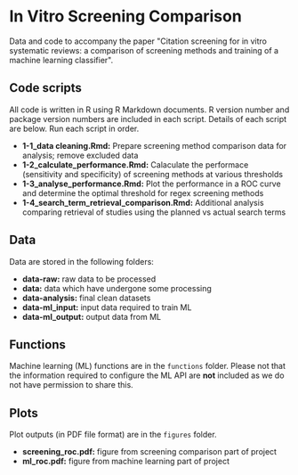 # In Vitro Screening Comparison

Data and code to accompany the paper "Citation screening for in vitro systematic reviews: a comparison of screening methods and training of a machine learning classifier".

## Code scripts

All code is written in R using R Markdown documents. R version number and package version numbers are included in each script. Details of each script are below. Run each script in order.

- **1-1_data cleaning.Rmd:** Prepare screening method comparison data for analysis; remove excluded data
- **1-2_calculate_performance.Rmd:** Calaculate the performace (sensitivity and specificity) of screening methods at various thresholds
- **1-3_analyse_performance.Rmd:** Plot the performance in a ROC curve and determine the optimal threshold for regex screening methods
- **1-4_search_term_retrieval_comparison.Rmd:** Additional analysis comparing retrieval of studies using the planned vs actual search terms

## Data

Data are stored in the following folders:

- **data-raw:** raw data to be processed
- **data:** data which have undergone some processing
- **data-analysis:** final clean datasets
- **data-ml_input:** input data required to train ML
- **data-ml_output:** output data from ML

## Functions

Machine learning (ML) functions are in the `functions` folder. Please not that the information required to configure the ML API are **not** included as we do not have permission to share this.

## Plots

Plot outputs (in PDF file format) are in the `figures` folder.

- **screening_roc.pdf:** figure from screening comparison part of project
- **ml_roc.pdf:** figure from machine learning part of project
